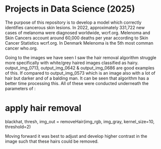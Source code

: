 # Projects in Data Science (2025)

The purpose of this repository is to develop a model which correctly identifies cancerous skin lesions.
In 2022, approximately 331,722 new cases of melanoma were diagnosed worldwide, wcrf.org.
Melenoma and Skin Cancers account around 60,000 deaths per year according to Skin Cancer Statistics wcrf.org.
In Denmark Melenoma is the 5th most comman cancer who.org.

Going to the images we have seen I saw the hair removal algorithm struggle more specifically with white/grey haired images classified as hairy.
output_img_0713, output_img_0642 & output_img_0686 are good examples of this. If compared to output_img_0573 which is an image also with a lot of hair but darker and of a balding man.
It can be seen that algorithm has a better time processing this. All of these were conducted underneath the parameters of :
# apply hair removal
blackhat, thresh, img_out = removeHair(img_rgb, img_gray, kernel_size=10, threshold=2)

Moving forward it was best to adjust and develop higher contrast in the image such that these hairs could be removed. 













